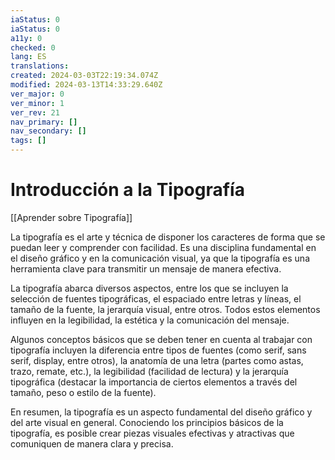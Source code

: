 ```yaml
---
iaStatus: 0
iaStatus: 0
a11y: 0
checked: 0
lang: ES
translations: 
created: 2024-03-03T22:19:34.074Z
modified: 2024-03-13T14:33:29.640Z
ver_major: 0
ver_minor: 1
ver_rev: 21
nav_primary: []
nav_secondary: []
tags: []
---
```

# Introducción a la Tipografía

[[Aprender sobre Tipografía]]

La tipografía es el arte y técnica de disponer los caracteres de forma que se puedan leer y comprender con facilidad. Es una disciplina fundamental en el diseño gráfico y en la comunicación visual, ya que la tipografía es una herramienta clave para transmitir un mensaje de manera efectiva.

La tipografía abarca diversos aspectos, entre los que se incluyen la selección de fuentes tipográficas, el espaciado entre letras y líneas, el tamaño de la fuente, la jerarquía visual, entre otros. Todos estos elementos influyen en la legibilidad, la estética y la comunicación del mensaje.

Algunos conceptos básicos que se deben tener en cuenta al trabajar con tipografía incluyen la diferencia entre tipos de fuentes (como serif, sans serif, display, entre otros), la anatomía de una letra (partes como astas, trazo, remate, etc.), la legibilidad (facilidad de lectura) y la jerarquía tipográfica (destacar la importancia de ciertos elementos a través del tamaño, peso o estilo de la fuente).

En resumen, la tipografía es un aspecto fundamental del diseño gráfico y del arte visual en general. Conociendo los principios básicos de la tipografía, es posible crear piezas visuales efectivas y atractivas que comuniquen de manera clara y precisa.

